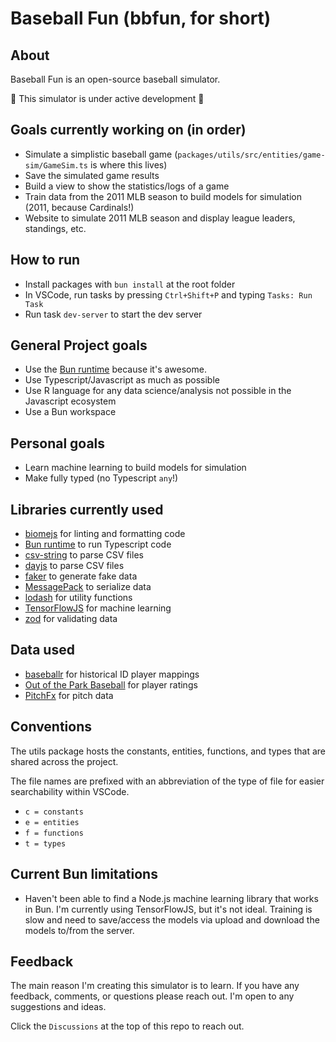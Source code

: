 # Baseball Fun  (bbfun, for short)

## About

Baseball Fun is an open-source baseball simulator.

🚧 This simulator is under active development 🚧

## Goals currently working on (in order)

- Simulate a simplistic baseball game (`packages/utils/src/entities/game-sim/GameSim.ts` is where this lives)
- Save the simulated game results 
- Build a view to show the statistics/logs of a game
- Train data from the 2011 MLB season to build models for simulation (2011, because Cardinals!)
- Website to simulate 2011 MLB season and display league leaders, standings, etc.

## How to run

- Install packages with `bun install` at the root folder
- In VSCode, run tasks by pressing `Ctrl+Shift+P` and typing `Tasks: Run Task`
- Run task `dev-server` to start the dev server

## General Project goals

- Use the [Bun runtime](https://bun.sh/) because it's awesome.
- Use Typescript/Javascript as much as possible
- Use R language for any data science/analysis not possible in the Javascript ecosystem
- Use a Bun workspace

## Personal goals

- Learn machine learning to build models for simulation
- Make fully typed (no Typescript `any`!)

## Libraries currently used

- [biomejs](https://biomejs.dev) for linting and formatting code
- [Bun runtime](https://bun.sh/) to run Typescript code
- [csv-string](https://github.com/Inist-CNRS/node-csv-string) to parse CSV files
- [dayjs](https://github.com/Inist-CNRS/node-csv-string) to parse CSV files
- [faker](https://fakerjs.dev/) to generate fake data
- [MessagePack](https://msgpack.org/index.html) to serialize data
- [lodash](https://lodash.com/) for utility functions
- [TensorFlowJS](https://www.tensorflow.org/js) for machine learning
- [zod](https://zod.dev/) for validating data


## Data used

- [baseballr](https://billpetti.github.io/baseballr/) for historical ID player mappings
- [Out of the Park Baseball](https://www.ootpdevelopments.com/out-of-the-park-baseball-home/) for player ratings
- [PitchFx](https://baseballsavant.mlb.com/statcast_search) for pitch data


## Conventions

The utils package hosts the constants, entities, functions, and types that are shared across the project.

The file names are prefixed with an abbreviation of the type of file for easier searchability within VSCode.
- `c = constants`
- `e = entities`
- `f = functions`
- `t = types`

## Current Bun limitations

- Haven't been able to find a Node.js machine learning library that works in Bun. I'm currently using TensorFlowJS, but it's not ideal. Training is slow and need to save/access the models via upload and download the models to/from the server.

## Feedback

The main reason I'm creating this simulator is to learn.  If you have any feedback, comments, or questions please reach out.  I'm open to any suggestions and ideas.

Click the `Discussions` at the top of this repo to reach out.




